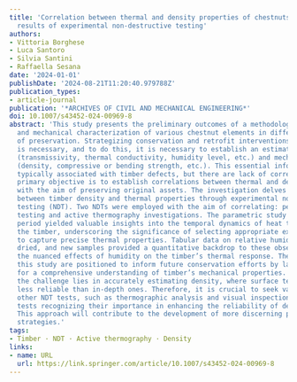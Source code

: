 ```yaml
---
title: 'Correlation between thermal and density properties of chestnuts: preliminary
  results of experimental non-destructive testing'
authors:
- Vittoria Borghese
- Luca Santoro
- Silvia Santini
- Raffaella Sesana
date: '2024-01-01'
publishDate: '2024-08-21T11:20:40.979788Z'
publication_types:
- article-journal
publication: '*ARCHIVES OF CIVIL AND MECHANICAL ENGINEERING*'
doi: 10.1007/s43452-024-00969-8
abstract: 'This study presents the preliminary outcomes of a methodology for the physical
  and mechanical characterization of various chestnut elements in different states
  of preservation. Strategizing conservation and retrofit interventions for timber
  is necessary, and to do this, it is necessary to establish an estimation of physical
  (transmissivity, thermal conductivity, humidity level, etc.) and mechanical properties
  (density, compressive or bending strength, etc.). This essential information is
  typically associated with timber defects, but there are lack of correlations. The
  primary objective is to establish correlations between thermal and density properties
  with the aim of preserving original assets. The investigation delves into the relationship
  between timber density and thermal properties through experimental non-destructive
  testing (NDT). Two NDTs were employed with the aim of correlating: penetrometric
  testing and active thermography investigations. The parametric study on the excitation
  period yielded valuable insights into the temporal dynamics of heat transfer within
  the timber, underscoring the significance of selecting appropriate excitation periods
  to capture precise thermal properties. Tabular data on relative humidity for salified,
  dried, and new samples provided a quantitative backdrop to these observations, unveiling
  the nuanced effects of humidity on the timber’s thermal response. The results of
  this study are positioned to inform future conservation efforts by laying the groundwork
  for a comprehensive understanding of timber’s mechanical properties. Particularly,
  the challenge lies in accurately estimating density, where surface tests are often
  less reliable than in-depth ones. Therefore, it is crucial to seek validation through
  other NDT tests, such as thermographic analysis and visual inspection, and hygrometric
  tests recognizing their importance in enhancing the reliability of density assessments.
  This approach will contribute to the development of more discerning preservation
  strategies.'
tags:
- Timber · NDT · Active thermography · Density
links:
- name: URL
  url: https://link.springer.com/article/10.1007/s43452-024-00969-8
---
```

